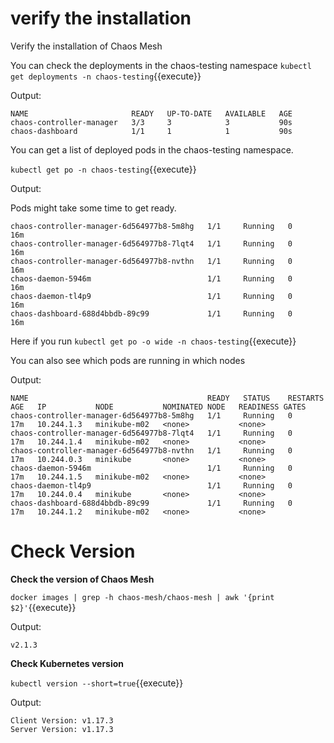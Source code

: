 # verify the installation

Verify the installation of Chaos Mesh

You can check the deployments in the chaos-testing namespace `kubectl get deployments -n chaos-testing`{{execute}}

Output:
 
```
NAME                       READY   UP-TO-DATE   AVAILABLE   AGE
chaos-controller-manager   3/3     3            3           90s
chaos-dashboard            1/1     1            1           90s
```
You can get a list of deployed pods in the chaos-testing namespace. 

`kubectl get po -n chaos-testing`{{execute}}

Output:

Pods might take some time to get ready.

```
chaos-controller-manager-6d564977b8-5m8hg   1/1     Running   0          16m
chaos-controller-manager-6d564977b8-7lqt4   1/1     Running   0          16m
chaos-controller-manager-6d564977b8-nvthn   1/1     Running   0          16m
chaos-daemon-5946m                          1/1     Running   0          16m
chaos-daemon-tl4p9                          1/1     Running   0          16m
chaos-dashboard-688d4bbdb-89c99             1/1     Running   0          16m
```
Here if you run `kubectl get po -o wide -n chaos-testing`{{execute}} 

You can also see which pods are running in which nodes

Output:

```
NAME                                        READY   STATUS    RESTARTS   AGE   IP           NODE           NOMINATED NODE   READINESS GATES
chaos-controller-manager-6d564977b8-5m8hg   1/1     Running   0          17m   10.244.1.3   minikube-m02   <none>           <none>
chaos-controller-manager-6d564977b8-7lqt4   1/1     Running   0          17m   10.244.1.4   minikube-m02   <none>           <none>
chaos-controller-manager-6d564977b8-nvthn   1/1     Running   0          17m   10.244.0.3   minikube       <none>           <none>
chaos-daemon-5946m                          1/1     Running   0          17m   10.244.1.5   minikube-m02   <none>           <none>
chaos-daemon-tl4p9                          1/1     Running   0          17m   10.244.0.4   minikube       <none>           <none>
chaos-dashboard-688d4bbdb-89c99             1/1     Running   0          17m   10.244.1.2   minikube-m02   <none>           <none>
```
# Check Version

**Check the version of Chaos Mesh**

 `docker images | grep -h chaos-mesh/chaos-mesh | awk '{print $2}'`{{execute}}

 Output:

 ```
 v2.1.3
 ```

**Check Kubernetes version**
 
 `kubectl version --short=true`{{execute}}

 Output:

 ```
 Client Version: v1.17.3
 Server Version: v1.17.3
 ```